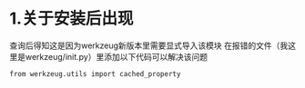 # 1.关于安装后出现
查询后得知这是因为werkzeug新版本里需要显式导入该模块
在报错的文件（我这里是werkzeug/init.py）里添加以下代码可以解决该问题
```
from werkzeug.utils import cached_property
```